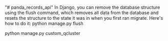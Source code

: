 "# panda_records_api" 
In Django, you can remove the database structure using the flush command, which removes all data from the database and resets the structure to the state it was in when you first ran migrate. Here's how to do it:
python manage.py flush

python manage.py custom_qcluster
